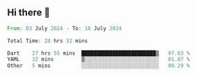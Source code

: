 ## Hi there 👋

<!--START_SECTION:waka-->

```rust
From: 03 July 2024 - To: 16 July 2024

Total Time: 28 hrs 32 mins

Dart    27 hrs 55 mins  ████████████████████████▒   97.83 %
YAML    32 mins         ▒░░░░░░░░░░░░░░░░░░░░░░░░   01.87 %
Other   5 mins          ░░░░░░░░░░░░░░░░░░░░░░░░░   00.29 %
```

<!--END_SECTION:waka-->

<!--
**mathiskakal/mathiskakal** is a ✨ _special_ ✨ repository because its `README.md` (this file) appears on your GitHub profile.

Here are some ideas to get you started:

- 🔭 I’m currently working on ...
- 🌱 I’m currently learning ...
- 👯 I’m looking to collaborate on ...
- 🤔 I’m looking for help with ...
- 💬 Ask me about ...
- 📫 How to reach me: ...
- 😄 Pronouns: ...
- ⚡ Fun fact: ...
-->
